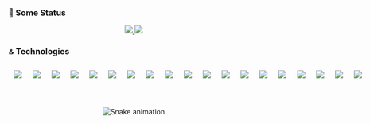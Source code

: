 ### 🚀 Some Status

<div align="center">
  <a href="https://github.com/juniel-filappi">
    <img height="150em" src="https://github-readme-stats.vercel.app/api?username=juniel-filappi&count_private=true&include_all_commits=true&show_icons=true&theme=dracula&hide_border=false&show_owner=true"/>
    <img height="150em" src="https://github-readme-stats.vercel.app/api/top-langs/?username=juniel-filappi&theme=dracula&hide_border=false&&layout=compact"/>
  </a>
</div>

### 🔝 Technologies

<div align="center" style="
display: flex;
">
	<img src="./laravel.svg" width="50" style="
		margin: 3px;
		padding: 8px;
		border-radius: 4px;
	"/>
	<img src="./html5.svg" width="50" style="
		margin: 3px;
		padding: 8px;
		border-radius: 4px;
	"/>
	<img src="./javascript.svg" width="50" style="
		margin: 3px;
		padding: 8px;
		border-radius: 4px;
	"/>
	<img src="./css3.svg" width="50" style="
		margin: 3px;
		padding: 8px;
		border-radius: 4px;
	"/>
	<img src="./yarn.svg" width="50" style="
		margin: 3px;
		padding: 8px;
		border-radius: 4px;
	"/>
	<img src="./sass.svg" width="50" style="
		margin: 3px;
		padding: 8px;
		border-radius: 4px;
	"/>
	<img src="./typescript.svg" width="50" style="
		margin: 3px;
		padding: 8px;
		border-radius: 4px;
	"/>
	<img src="./php.svg" width="50" style="
		margin: 3px;
		padding: 8px;
		border-radius: 4px;
	"/>
	<img src="./visualstudiocode.svg" width="50" style="
		margin: 3px;
		padding: 8px;
		border-radius: 4px;
	"/>
	<img src="./react.svg" width="50" style="
		margin: 3px;
		padding: 8px;
		border-radius: 4px;
	"/>
	<img src="./vue-dot-js.svg" width="50" style="
		margin: 3px;
		padding: 8px;
		border-radius: 4px;
	"/>
	<img src="./bootstrap.svg" width="50" style="
		margin: 3px;
		padding: 8px;
		border-radius: 4px;
	"/>
	<img src="./sqlite.svg" width="50" style="
		margin: 3px;
		padding: 8px;
		border-radius: 4px;
	"/>
	<img src="./postgresql.svg" width="50" style="
		margin: 3px;
		padding: 8px;
		border-radius: 4px;
	"/>
	<img src="./postman.svg" width="50" style="
		margin: 3px;
		padding: 8px;
		border-radius: 4px;
	"/>
	<img src="./amazonaws.svg" width="50" style="
		margin: 3px;
		padding: 8px;
		border-radius: 4px;
	"/>
	<img src="./apache.svg" width="50" style="
		margin: 3px;
		padding: 8px;
		border-radius: 4px;
	"/>
	<img src="./electron.svg" width="50" style="
		margin: 3px;
		padding: 8px;
		border-radius: 4px;
	"/>
	<img src="./expo.svg" width="50" style="
		margin: 3px;
		padding: 8px;
		border-radius: 4px;
	"/>
	<img src="./tailwind.svg" width="50" style="
		margin: 3px;
		padding: 8px;
		border-radius: 4px;
	"/>
	<img src="./nestjs.svg" width="50" style="
		margin: 3px;
		padding: 8px;
		border-radius: 4px;
	"/>
	<img src="./express.svg" width="50" style="
		margin: 3px;
		padding: 8px;
		border-radius: 4px;
	"/>
	<img src="./fastify.svg" width="50" style="
		margin: 3px;
		padding: 8px;
		border-radius: 4px;
	"/>
	<img src="./knex.svg" width="50" style="
		margin: 3px;
		padding: 8px;
		border-radius: 4px;
	"/>
	<img src="./prisma.svg" width="50" style="
		margin: 3px;
		padding: 8px;
		border-radius: 4px;
	"/>
</div>

<div align="center">
  
  ![Snake animation](https://github.com/danielbped/danielbped/blob/output/github-contribution-grid-snake.svg)
  
</div>
